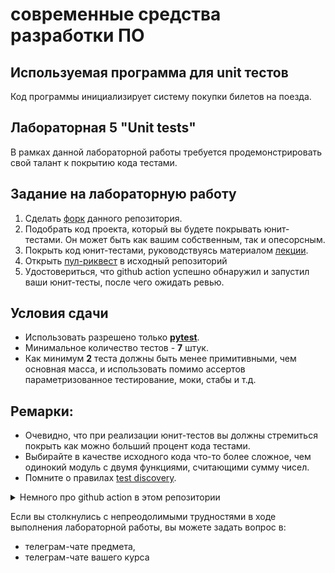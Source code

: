 # современные средства разработки ПО
## Используемая программа для unit тестов
Код программы инициализирует систему покупки билетов на поезда.
## Лабораторная 5 "Unit tests"
В рамках данной лабораторной работы требуется продемонстрировать свой талант к покрытию кода тестами.
## Задание на лабораторную работу
1. Сделать [форк](https://docs.github.com/en/get-started/quickstart/fork-a-repo) данного репозитория.
2. Подобрать код проекта, который вы будете покрывать юнит-тестами. Он может быть как вашим собственным, так и опесорсным.
2. Покрыть код юнит-тестами, руководствуясь материалом [лекции](https://github.com/xtrueman/prog_instruments/blob/main/presentations/UnitTests.pptx).
4. Открыть [пул-риквест](https://docs.github.com/en/pull-requests/collaborating-with-pull-requests/proposing-changes-to-your-work-with-pull-requests/creating-a-pull-request-from-a-fork) в иcходный репозиторий
5. Удостовериться, что github action успешно обнаружил и запустил ваши юнит-тесты, после чего ожидать ревью.

## Условия сдачи
* Использовать разрешено только **[pytest](https://docs.pytest.org/en/7.4.x/)**.
* Минимальное количество тестов - **7** штук.
* Как минимум **2** теста должны быть менее примитивными, чем основная масса, и использовать помимо ассертов параметризованное тестирование, моки, стабы и т.д.

## Ремарки:
* Очевидно, что при реализации юнит-тестов вы должны стремиться покрыть как можно больший процент кода тестами.
* Выбирайте в качестве исходного кода что-то более сложное, чем одинокий модуль с двумя функциями, считающими сумму чисел.
* Помните о правилах [test discovery](https://docs.pytest.org/en/7.1.x/explanation/goodpractices.html#conventions-for-python-test-discovery).

<details>
  <summary> Немного про github action в этом репозитории </summary>
  <br>

Этот action выполняет крайне простой набор действий:
* Чекаутит код вашего форка,
* Устанавливает зависимости из `requirements.txt`,
* Запускает юнит-тесты,
* Подсчитывает процент покрытия кода тестами.
  <br>
</details>

Если вы столкнулись с непреодолимыми трудностями в ходе выполнения лабораторной работы, вы можете задать вопрос в:
* телеграм-чате предмета,
* телеграм-чате вашего курса
